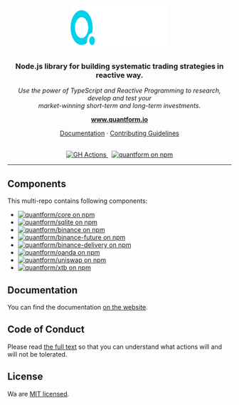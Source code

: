 <p align="center">
  <img src="./quantform.svg" alt="quantform-logo" width="220px" height="100px"/>
  <br>
</p>
<h3 align="center">Node.js library for building systematic trading strategies in reactive way.</h3>
<p align="center">
  <i>Use the power of TypeScript and Reactive Programming to research, develop and test your <br />market-winning short-term and long-term investments.</i>
  <br>
</p>

<p align="center">
  <a href="https://www.quantform.io"><strong>www.quantform.io</strong></a>
  <br>
</p>

<p align="center">
  <a href="https://docs.quantform.io/">Documentation</a>
  ·
  <a href="CONTRIBUTING.md">Contributing Guidelines</a>
  <br>
  <br>
</p>

<p align="center">
  <a href="https://github.com/quantform/quantform/actions/workflows/github-publish.yml">
    <img src="https://github.com/quantform/quantform/actions/workflows/github-publish.yml/badge.svg" alt="GH Actions" />
  </a>&nbsp;
  <a href="LICENSE.md">
    <img src="https://img.shields.io/badge/license-MIT-blue.svg" alt="quantform on npm" />
  </a>
</p>

<hr>

## Components
This multi-repo contains following components:

* <a href="https://www.npmjs.com/package/@quantform/core"><img src="https://img.shields.io/npm/v/@quantform/core.svg?logo=npm&logoColor=fff&label=@quantform/core&color=03D1EB" alt="quantform/core on npm" /></a>
* <a href="https://www.npmjs.com/package/@quantform/sqlite"><img src="https://img.shields.io/npm/v/@quantform/sqlite.svg?logo=npm&logoColor=fff&label=@quantform/sqlite&color=03D1EB" alt="quantform/sqlite on npm" /></a>
* <a href="https://www.npmjs.com/package/@quantform/binance"><img src="https://img.shields.io/npm/v/@quantform/binance.svg?logo=npm&logoColor=fff&label=@quantform/binance&color=03D1EB" alt="quantform/binance on npm" /></a>
* <a href="https://www.npmjs.com/package/@quantform/binance-future"><img src="https://img.shields.io/npm/v/@quantform/binance-future.svg?logo=npm&logoColor=fff&label=@quantform/binance-future&color=03D1EB" alt="quantform/binance-future on npm" /></a>
* <a href="https://www.npmjs.com/package/@quantform/binance-delivery"><img src="https://img.shields.io/npm/v/@quantform/binance-delivery.svg?logo=npm&logoColor=fff&label=@quantform/binance-delivery&color=03D1EB" alt="quantform/binance-delivery on npm" /></a>
* <a href="https://www.npmjs.com/package/@quantform/oanda"><img src="https://img.shields.io/npm/v/@quantform/oanda.svg?logo=npm&logoColor=fff&label=@quantform/oanda&color=03D1EB" alt="quantform/oanda on npm" /></a>
* <a href="https://www.npmjs.com/package/@quantform/uniswap"><img src="https://img.shields.io/npm/v/@quantform/uniswap.svg?logo=npm&logoColor=fff&label=@quantform/uniswap&color=03D1EB" alt="quantform/uniswap on npm" /></a>
* <a href="https://www.npmjs.com/package/@quantform/xtb"><img src="https://img.shields.io/npm/v/@quantform/xtb.svg?logo=npm&logoColor=fff&label=@quantform/xtb&color=03D1EB" alt="quantform/xtb on npm" /></a>

## Documentation

You can find the documentation [on the website](https://docs.quantform.io).

## Code of Conduct

Please read [the full text](./CODE_OF_CONDUCT.md) so that you can understand what actions will and will not be tolerated.

## License

Wa are [MIT licensed](./LICENSE.md).
